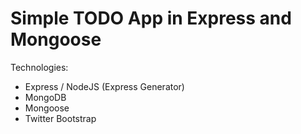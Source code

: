 # Simple TODO App in Express and Mongoose

Technologies:

* Express / NodeJS (Express Generator)
* MongoDB
* Mongoose
* Twitter Bootstrap

